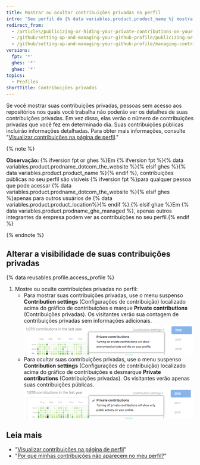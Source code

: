 ```yaml
---
title: Mostrar ou ocultar contribuições privadas no perfil
intro: 'Seu perfil do {% data variables.product.product_name %} mostra um gráfico de contribuições no seu repositório no último ano. Você pode optar por mostrar atividade anonimizada de {% ifversion fpt or ghes %}repositórios privados e internos{% else %}privados{% endif %}{% ifversion fpt or ghes %} além da atividade de repositórios públicos{% endif %}.'
redirect_from:
  - /articles/publicizing-or-hiding-your-private-contributions-on-your-profile
  - /github/setting-up-and-managing-your-github-profile/publicizing-or-hiding-your-private-contributions-on-your-profile
  - /github/setting-up-and-managing-your-github-profile/managing-contribution-graphs-on-your-profile/publicizing-or-hiding-your-private-contributions-on-your-profile
versions:
  fpt: '*'
  ghes: '*'
  ghae: '*'
topics:
  - Profiles
shortTitle: Contribuições privadas
---
```


Se você mostrar suas contribuições privadas, pessoas sem acesso aos repositórios nos quais você trabalha não poderão ver os detalhes de suas contribuições privadas. Em vez disso, elas verão o número de contribuições privadas que você fez em determinado dia. Suas contribuições públicas incluirão informações detalhadas. Para obter mais informações, consulte "[Visualizar contribuições na página de perfil](/articles/viewing-contributions-on-your-profile-page)."

{% note %}

**Observação:** {% ifversion fpt or ghes %}Em {% ifversion fpt %}{% data variables.product.prodname_dotcom_the_website %}{% elsif ghes %}{% data variables.product.product_name %}{% endif %}, contribuições públicas no seu perfil são visíveis {% ifversion fpt %}para qualquer pessoa que pode acessar {% data variables.product.prodname_dotcom_the_website %}{% elsif ghes %}apenas para outros usuários de {% data variables.product.product_location%}{% endif %}.{% elsif ghae %}Em {% data variables.product.prodname_ghe_managed %}, apenas outros integrantes da empresa podem ver as contribuições no seu perfil.{% endif %}

{% endnote %}

## Alterar a visibilidade de suas contribuições privadas

{% data reusables.profile.access_profile %}
1. Mostre ou oculte contribuições privadas no perfil:
    - Para mostrar suas contribuições privadas, use o menu suspenso **Contribution settings** (Configurações de contribuição) localizado acima do gráfico de contribuições e marque **Private contributions** (Contribuições privadas). Os visitantes verão sua contagem de contribuições privadas sem informações adicionais. ![Habilitar visitantes para ver contribuições privadas a partir do menu suspenso contribution settings (configurações de contribuição)](/assets/images/help/profile/private-contributions-on.png)
    - Para ocultar suas contribuições privadas, use o menu suspenso **Contribution settings** (Configurações de contribuição) localizado acima do gráfico de contribuições e desmarque **Private contributions** (Contribuições privadas). Os visitantes verão apenas suas contribuições públicas. ![Habilitar visitantes para ver contribuições privadas a partir do menu suspenso contribution settings (configurações de contribuição)](/assets/images/help/profile/private-contributions-off.png)

## Leia mais

- "[Visualizar contribuições na página de perfil](/articles/viewing-contributions-on-your-profile-page)"
- "[Por que minhas contribuições não aparecem no meu perfil?](/articles/why-are-my-contributions-not-showing-up-on-my-profile)"
